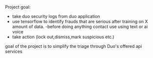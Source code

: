 Project goal:
- take duo security logs from duo application
- use tensorflow to identify frauds that are serious after training on X amount of data.
-before doing anything contact use using text or ai voice
- take action (lock out,dismiss,mark suspicious etc.)


goal of the project is to simplify the triage through Duo's offered api services



